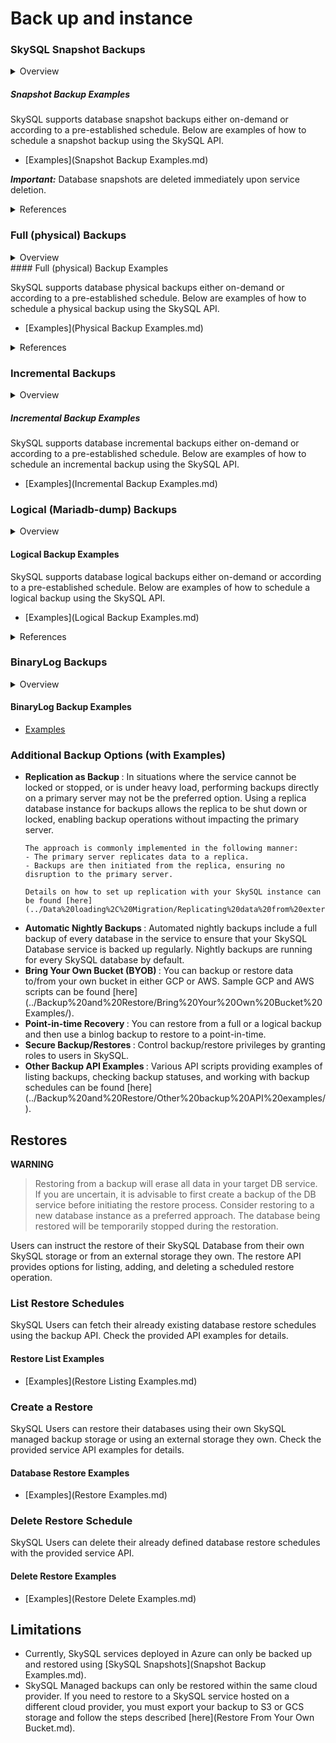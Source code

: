 # **Back up and instance**
<!-- Commenting the backups pricing until it's finalzied
## **Pricing**
> While daily automated backups are provided, using the SkySQL Backup and Restore API may incur nominal additional charges. For more information, please contact info@skysql.com."


The following documentation describes the API for the SkySQL Backup Service. This can be used directly with any HTTP client.

The Backup and Restore service provides SkySQL customers with a comprehensive list of features through a secure API and a user-friendly portal. The service extends the automated nightly backups with a number of self-service features. Users can automatically create and store backups of their databases to ensure additional data safety or provide a robust disaster recovery solution. The backups are stored on reliable and secure cloud storage, ensuring they are readily available when needed. The backup process is seamless and does not affect the database performance. SkySQL also offers the flexibility to customize backup schedule according to your specific needs. Backups on large data sets can take time.

You instruct the creation of a backup using a "schedule". You can either schedule a one-time backup (schedule now) or set up automatic backups using a cron schedule. A backup schedule results in a backup job which can be tracked using the status API. We support the following types of backups: snapshot, full (physical), incremental (physical), binary log, and dump (logical).
-->
### **SkySQL Snapshot Backups**

<details>
<summary>
Overview
</summary>

<h3>
<li>
SkySQL database snapshots create a point-in-time copy of the database persistent volume. Compared to full backups, snapshots provide a faster method for restoring your database with the same data. 
</li>

<li>
Snapshots are incremental in nature. After the initial full snapshot of a database persistent volumes, subsequent snapshots only capture and store the changes made since the last snapshot. This approach saves a lot of storage space and reduces the time it takes to create a snapshot database backup and the related cloud storage cost. 
</li>
<li>
Users have the flexibility to trigger a snapshot as per their scheduling requirements - either on-demand or according to a pre-defined schedule. 
</li>
<li>
The SkySQL snapshots benefit from MariaDB's [backup stage flush](https://mariadb.com/kb/en/backup-stage/#:~:text=active%20DDL%20commands.-,BACKUP%20STAGE%20FLUSH,as%20closed%20for%20the%20backup.) to create a consistent backup of the database - database lock temporarily suspends write operations and replication for just a few seconds. In a Primary/Replica topology, snapshot backups are prioritized and performed on the replica node. This is to ensure that the primary server can continue to operate in read/write mode, as the backup process is carried out on the replica node. After the backup process on the replica is completed, replication resumes automatically.
</li>
</h3>
</details>

##### Snapshot Backup Examples 

SkySQL supports database snapshot backups either on-demand or according to a pre-established schedule. 
Below are examples of how to schedule a snapshot backup using the SkySQL API.

- [Examples](Snapshot Backup Examples.md)

***Important:*** Database snapshots are deleted immediately upon service deletion. 

<details>
<summary>
References
</summary>
<h3>
    <ul>
        <li><a href="https://docs.aws.amazon.com/ebs/latest/userguide/ebs-snapshots.html">Amazon EBS snapshots</a></li>
        <li><a href="https://cloud.google.com/kubernetes-engine/multi-cloud/docs/aws/how-to/snapshot-persistentvolume">Google Cloud Kubernetes Engine - Snapshot Persistent Volume</a></li>
        <li><a href="https://kubernetes.io/docs/concepts/storage/volume-snapshots/">Kubernetes - Volume Snapshots</a></li>
        <li><a href="https://mariadb.com/kb/en/how-mariabackup-works/#create-a-consistent-backup-point">MariaDB - How Mariabackup Works/create-a-consistent-backup-point</a></li>
    </ul>
</h3>
</details>

### **Full (physical) Backups** 

<details>
<summary>
Overview
</summary>

<h3>
<li>
Full backups create a complete backup of the database server into a new backup folder. It uses [mariabackup](https://mariadb.com/kb/en/full-backup-and-restore-with-mariabackup/) under the hood. Physical backups are performed by copying the individual data files or directories.
</li>

<li>
The physical backup uses backup stages to create a consistent backup of the database without requiring a global read lock for the entire duration of the backup, while allowing the database to continue processing transactions. Instead, the server read lock is only needed briefly during the [BACKUP STAGE FLUSH](https://mariadb.com/kb/en/backup-stage/#:~:text=active%20DDL%20commands.-,BACKUP%20STAGE%20FLUSH,as%20closed%20for%20the%20backup.) stage, which flushes the tables to ensure that all of them are in a consistent state at the exact same point in time, independent of storage engine. The database lock temporarily suspends write operations and replication; the duration of the lock is typically just a few seconds. In a Primary/Replica topology, backups are prioritized and performed on the replica node. This approach ensures that the primary server can continue to operate in read/write mode, as the backup process is carried out on the replica node. After the backup process on the replica is completed, replication resumes automatically.
</li>
</h3>
</details>
#### Full (physical) Backup Examples

SkySQL supports database physical backups either on-demand or according to a pre-established schedule. Below are examples of how to schedule a physical backup using the SkySQL API.

- [Examples](Physical Backup Examples.md)

<details>
<summary>
References
</summary>
<h3>
    <ul>
        <li><a href="https://mariadb.com/kb/en/full-backup-and-restore-with-mariabackup/">mariabackup</a></li>
    </ul>
</h3>
</details>

### **Incremental Backups**

<details>
<summary>
Overview
</summary>

<h3>
Incremental backups update a previous backup with any changes to the data that have occurred since the initial backup was taken.

InnoDB pages contain log sequence numbers, or LSN's. Whenever you modify a row on any InnoDB table in the database, the storage engine increments this number. When performing an incremental backup, Mariabackup checks the most recent LSN for the backup against the LSN's contained in the database. It then updates any of the backup files that have fallen behind.

</h3>
</details>

##### Incremental Backup Examples
SkySQL supports database incremental backups either on-demand or according to a pre-established schedule. 
Below are examples of how to schedule an incremental backup using the SkySQL API.

- [Examples](Incremental Backup Examples.md)
    
### **Logical (Mariadb-dump) Backups** 

<details>
<summary>
Overview
</summary>

<h3>
Logical backups consist of the SQL statements necessary to restore the data, such as CREATE DATABASE, CREATE TABLE, and INSERT. This is done using mariadb-dump ([mariadb-dump](https://mariadb.com/kb/en/mariadb-dump/)) and is the most flexible way to perform a backup and restore, and a good choice when the data size is relatively small.
</h3>
</details>

#### Logical Backup Examples

SkySQL supports database logical backups either on-demand or according to a pre-established schedule. Below are examples of how to schedule a logical backup using the SkySQL API.

- [Examples](Logical Backup Examples.md)

<details>
<summary>
References
</summary>

<h3>
[mariadb-dump](https://mariadb.com/kb/en/mariadb-dump/)

</h3>
</details>

### **BinaryLog Backups** 

<details>
<summary>
Overview
</summary>

<h3>
Binlogs record database changes (data modifications, table structure changes) in a sequential, binary format. You can preserve binlogs for setting up replication or to recover to a certain point-in-time.

</h3>
</details>

#### BinaryLog Backup Examples

- [Examples](<./Binarylog Backup Examples.md>)

### **Additional Backup Options (with Examples)**
  
<ul>
<li> <b> Replication as Backup </b>: In situations where the service cannot be locked or stopped, or is under heavy load, performing backups directly on a primary server may not be the preferred option. Using a replica database instance for backups allows the replica to be shut down or locked, enabling backup operations without impacting the primary server.
    
    The approach is commonly implemented in the following manner:
    - The primary server replicates data to a replica.
    - Backups are then initiated from the replica, ensuring no disruption to the primary server.
  
    Details on how to set up replication with your SkySQL instance can be found [here](../Data%20loading%2C%20Migration/Replicating%20data%20from%20external%20DB/).
</li>
<li> <b> Automatic Nightly Backups </b>: Automated nightly backups include a full backup of every database in the service to ensure that your SkySQL Database service is backed up regularly. Nightly backups are running for every SkySQL database by default.
</li>
<li> <b> Bring Your Own Bucket (BYOB) </b>: You can backup or restore data to/from your own bucket in either GCP or AWS. Sample GCP and AWS scripts can be found [here](../Backup%20and%20Restore/Bring%20Your%20Own%20Bucket%20Examples/).
</li>
<li> <b> Point-in-time Recovery </b>: You can restore from a full or a logical backup and then use a binlog backup to restore to a point-in-time.
</li>
<li> <b> Secure Backup/Restores </b>: Control backup/restore privileges by granting roles to users in SkySQL.
</li>

<li> <b> Other Backup API Examples </b>: Various API scripts providing examples of listing backups, checking backup statuses, and working with backup schedules can be found [here](../Backup%20and%20Restore/Other%20backup%20API%20examples/).
</li>
</ul>

## Restores

**WARNING**
> Restoring from a backup will erase all data in your target DB service. If you are uncertain, it is advisable to first create a backup of the DB service before initiating the restore process. Consider restoring to a new database instance as a preferred approach. The database being restored will be temporarily stopped during the restoration.

Users can instruct the restore of their SkySQL Database from their own SkySQL storage or from an external storage they own. The restore API provides options for listing, adding, and deleting a scheduled restore operation.

### **List Restore Schedules** 

SkySQL Users can fetch their already existing database restore schedules using the backup API. Check the provided API examples for details.

#### Restore List Examples

- [Examples](Restore Listing Examples.md)

### **Create a Restore**

SkySQL Users can restore their databases using their own SkySQL managed backup storage or using an external storage they own. Check the provided service API examples for details.

#### Database Restore Examples

- [Examples](Restore Examples.md)
    
### **Delete Restore Schedule**

SkySQL Users can delete their already defined database restore schedules with the provided service API.

#### Delete Restore Examples

- [Examples](Restore Delete Examples.md)

## Limitations 

- Currently, SkySQL services deployed in Azure can only be backed up and restored using [SkySQL Snapshots](Snapshot Backup Examples.md).
- SkySQL Managed backups can only be restored within the same cloud provider. If you need to restore to a SkySQL service hosted on a different cloud provider, you must export your backup to S3 or GCS storage and follow the steps described [here](Restore From Your Own Bucket.md).